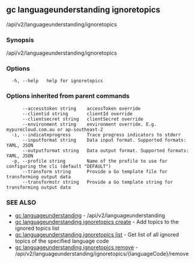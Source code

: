 ## gc languageunderstanding ignoretopics

/api/v2/languageunderstanding/ignoretopics

### Synopsis

/api/v2/languageunderstanding/ignoretopics

### Options

```
  -h, --help   help for ignoretopics
```

### Options inherited from parent commands

```
      --accesstoken string    accessToken override
      --clientid string       clientId override
      --clientsecret string   clientSecret override
      --environment string    environment override. E.g. mypurecloud.com.au or ap-southeast-2
  -i, --indicateprogress      Trace progress indicators to stderr
      --inputformat string    Data input format. Supported formats: YAML, JSON
      --outputformat string   Data output format. Supported formats: YAML, JSON
  -p, --profile string        Name of the profile to use for configuring the cli (default "DEFAULT")
      --transform string      Provide a Go template file for transforming output data
      --transformstr string   Provide a Go template string for transforming output data
```

### SEE ALSO

* [gc languageunderstanding](gc_languageunderstanding.html)	 - /api/v2/languageunderstanding
* [gc languageunderstanding ignoretopics create](gc_languageunderstanding_ignoretopics_create.html)	 - Add topics to the ignored topics list
* [gc languageunderstanding ignoretopics list](gc_languageunderstanding_ignoretopics_list.html)	 - Get list of all ignored topics of the specified language code
* [gc languageunderstanding ignoretopics remove](gc_languageunderstanding_ignoretopics_remove.html)	 - /api/v2/languageunderstanding/ignoretopics/{languageCode}/remove


